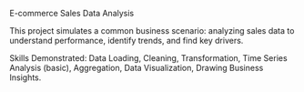 E-commerce Sales Data Analysis

This project simulates a common business scenario: analyzing sales data to understand performance, identify trends, and find key drivers.

Skills Demonstrated: Data Loading, Cleaning, Transformation, Time Series Analysis (basic), Aggregation, Data Visualization, Drawing Business Insights.

